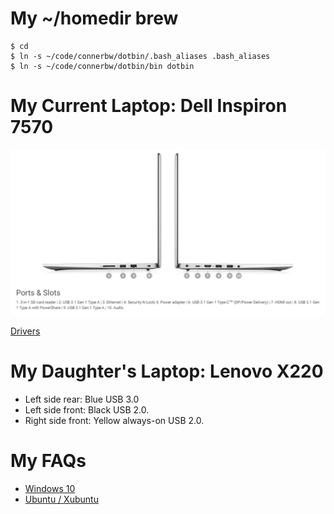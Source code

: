 My ~/homedir brew
=================

    $ cd
    $ ln -s ~/code/connerbw/dotbin/.bash_aliases .bash_aliases
    $ ln -s ~/code/connerbw/dotbin/bin dotbin

My Current Laptop: Dell Inspiron 7570
=================

![Dell Inspiron 7570](inspiron-7000-ports.png)

[Drivers](https://www.dell.com/support/home/ca/en/cabsdt1/product-support/servicetag/fvdwwj2/drivers)

My Daughter's Laptop: Lenovo X220
=================

 + Left side rear: Blue USB 3.0 
 + Left side front: Black USB 2.0.
 + Right side front: Yellow always-on USB 2.0.	
 
My FAQs
=================
 
 + [Windows 10](./Win10KnowHow.md)
 + [Ubuntu / Xubuntu](./XubuntuKnowHow.md)

